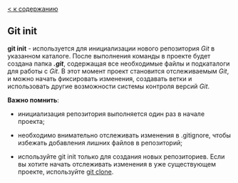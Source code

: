 [< к содержанию](/readme.md)

## Git init

**git init** - используется для инициализации нового репозитория *Git* в указанном каталоге.
После выполнения команды в проекте будет создана папка ***.git***, содержащая все необходимые файлы и подкаталоги для работы с *Git*. В этот момент проект становится отслеживаемым *Git*, и можно начать фиксировать изменения, создавать ветки и использовать другие возможности системы контроля версий *Git*.

**Важно помнить**:

- инициализация репозитория выполняется один раз в начале проекта;

- необходимо внимательно отслеживать изменения в .gitignore, чтобы избежать добавления лишних файлов в репозиторий;

- используйте git init только для создания новых репозиториев. Если вы хотите начать отслеживать изменения в уже существующем проекте, используйте [git clone](/clone.md).
